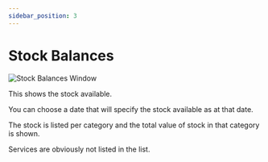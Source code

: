 ```yaml
---
sidebar_position: 3
---
```


# Stock Balances

![Stock Balances Window](/img/screenshots/stock_balances.png)

This shows the stock available.

You can choose a date that will specify the stock available as at that date.

The stock is listed per category and the total value of stock in that category is shown. 

Services are obviously not listed in the list.